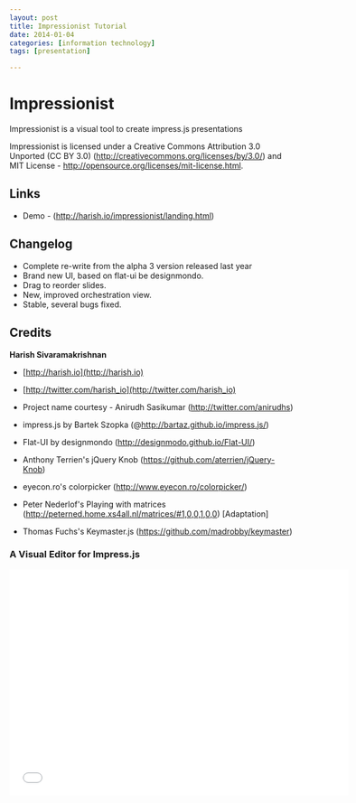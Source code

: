 ```yaml
---
layout: post
title: Impressionist Tutorial
date: 2014-01-04
categories: [information technology]
tags: [presentation]

---
```


Impressionist
=======

Impressionist is a visual tool to create impress.js presentations

Impressionist is licensed under a Creative Commons Attribution 3.0 Unported (CC BY 3.0)  (http://creativecommons.org/licenses/by/3.0/) and MIT License - http://opensource.org/licenses/mit-license.html. 


## Links

+ Demo - (http://harish.io/impressionist/landing.html)


## Changelog

+ Complete re-write from the alpha 3 version released last year
+ Brand new UI, based on flat-ui be designmondo.
+ Drag to reorder slides.
+ New, improved orchestration view.
+ Stable, several bugs fixed.


## Credits
**Harish Sivaramakrishnan**

+ [http://harish.io](http://harish.io)
+ [http://twitter.com/harish_io](http://twitter.com/harish_io)

+ Project name courtesy - Anirudh Sasikumar (http://twitter.com/anirudhs)
+ impress.js by Bartek Szopka (@http://bartaz.github.io/impress.js/)
+ Flat-UI by designmondo (http://designmodo.github.io/Flat-UI/)
+ Anthony Terrien's jQuery Knob (https://github.com/aterrien/jQuery-Knob)
+ eyecon.ro's colorpicker (http://www.eyecon.ro/colorpicker/)
+ Peter Nederlof's Playing with matrices (http://peterned.home.xs4all.nl/matrices/#1,0,0,1,0,0) [Adaptation]
+ Thomas Fuchs's Keymaster.js (https://github.com/madrobby/keymaster)

### A Visual Editor for Impress.js

<iframe width="600" height="400" src="//www.youtube.com/embed/RIOgPPbHNjk" frameborder="0" allowfullscreen></iframe>